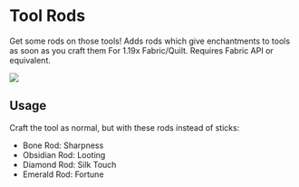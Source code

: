 # Tool Rods
Get some rods on those tools!
Adds rods which give enchantments to tools as soon as you craft them
For 1.19x Fabric/Quilt. Requires Fabric API or equivalent.

![](https://cdn.discordapp.com/attachments/838048982873538572/1006555023754412163/java_hpSR3kO7j1.png)

## Usage
Craft the tool as normal, but with these rods instead of sticks:
- Bone Rod: Sharpness
- Obsidian Rod: Looting
- Diamond Rod: Silk Touch
- Emerald Rod: Fortune